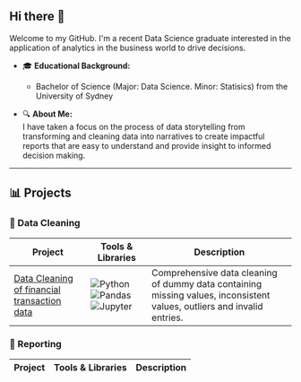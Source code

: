 ## Hi there 👋

Welcome to my GitHub. I'm a recent Data Science graduate interested in the application of analytics in the business world to drive decisions.

- 🎓 **Educational Background:**
  - Bachelor of Science (Major: Data Science. Minor: Statisics) from the University of Sydney

- 🔍 **About Me:**  
  I have taken a focus on the process of data storytelling from transforming and cleaning data into narratives to create impactful reports that are easy to understand and provide insight to informed decision making.
---

## 📊 Projects

### 🧹 Data Cleaning

| Project | Tools & Libraries | Description |
|--------|-------------------------|-------------|
| [Data Cleaning of financial transaction data](https://github.com/dtan20441/portfolio_transaction_cleaning) | ![Python](https://img.shields.io/badge/-python-3776AB?logo=python&logoColor=white) ![Pandas](https://img.shields.io/badge/-pandas-150458?logo=pandas) ![Jupyter](https://img.shields.io/badge/-Jupyter%20Notebook-F37626?logo=jupyter&logoColor=white) | Comprehensive data cleaning of dummy data containing missing values, inconsistent values, outliers and invalid entries. |

### 📝 Reporting

| Project | Tools & Libraries | Description |
|--------|-------------------------|-------------|
